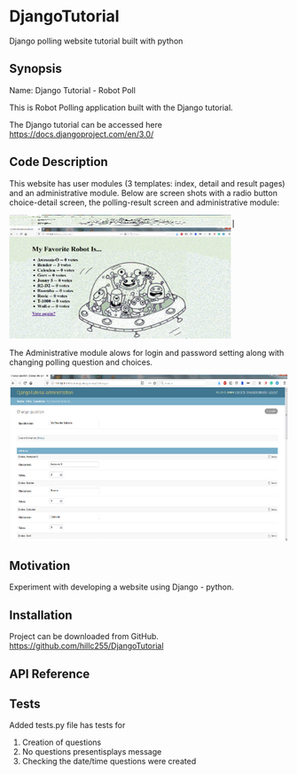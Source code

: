 # DjangoTutorial
Django polling website tutorial built with python

## Synopsis

Name:  Django Tutorial - Robot Poll

This is Robot Polling application built with the Django tutorial.

The Django tutorial can be accessed here <https://docs.djangoproject.com/en/3.0/>

## Code Description

This website has user modules (3 templates: index, detail and result pages) and an administrative module.
Below are screen shots with a radio button choice-detail screen, the polling-result screen and administrative module:

<kbd><img width="400" height="20" src="readme_assets/robot_detail.gif">|</kbd><kbd><img width="400" height="200" src="readme_assets/robot_result.gif"></kbd>

The Administrative module alows for login and password setting along with changing polling question and choices.
<p align="center">
<kbd><img width="500" height="300" src="readme_assets/robot_admin.png"></kbd>
</p>  

## Motivation

Experiment with developing a website using Django - python.

## Installation

Project can be downloaded from GitHub.  
https://github.com/hillc255/DjangoTutorial

## API Reference

## Tests

Added tests.py file has tests for 
1.  Creation of questions
2.  No questions presentisplays message
3.  Checking the date/time questions were created

